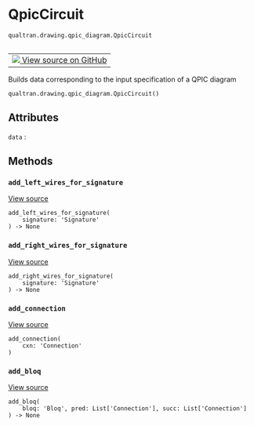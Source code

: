 # QpicCircuit
`qualtran.drawing.qpic_diagram.QpicCircuit`


<table class="tfo-notebook-buttons tfo-api nocontent" align="left">
<td>
  <a target="_blank" href="https://github.com/quantumlib/Qualtran/blob/main/qualtran/drawing/qpic_diagram.py#L135-L270">
    <img src="https://www.tensorflow.org/images/GitHub-Mark-32px.png" />
    View source on GitHub
  </a>
</td>
</table>



Builds data corresponding to the input specification of a QPIC diagram

<pre class="devsite-click-to-copy prettyprint lang-py tfo-signature-link">
<code>qualtran.drawing.qpic_diagram.QpicCircuit()
</code></pre>



<!-- Placeholder for "Used in" -->




<h2 class="add-link">Attributes</h2>

`data`<a id="data"></a>
: &nbsp;




## Methods

<h3 id="add_left_wires_for_signature"><code>add_left_wires_for_signature</code></h3>

<a target="_blank" class="external" href="https://github.com/quantumlib/Qualtran/blob/main/qualtran/drawing/qpic_diagram.py#L150-L156">View source</a>

<pre class="devsite-click-to-copy prettyprint lang-py tfo-signature-link">
<code>add_left_wires_for_signature(
    signature: 'Signature'
) -> None
</code></pre>




<h3 id="add_right_wires_for_signature"><code>add_right_wires_for_signature</code></h3>

<a target="_blank" class="external" href="https://github.com/quantumlib/Qualtran/blob/main/qualtran/drawing/qpic_diagram.py#L158-L169">View source</a>

<pre class="devsite-click-to-copy prettyprint lang-py tfo-signature-link">
<code>add_right_wires_for_signature(
    signature: 'Signature'
) -> None
</code></pre>




<h3 id="add_connection"><code>add_connection</code></h3>

<a target="_blank" class="external" href="https://github.com/quantumlib/Qualtran/blob/main/qualtran/drawing/qpic_diagram.py#L230-L233">View source</a>

<pre class="devsite-click-to-copy prettyprint lang-py tfo-signature-link">
<code>add_connection(
    cxn: 'Connection'
)
</code></pre>




<h3 id="add_bloq"><code>add_bloq</code></h3>

<a target="_blank" class="external" href="https://github.com/quantumlib/Qualtran/blob/main/qualtran/drawing/qpic_diagram.py#L244-L270">View source</a>

<pre class="devsite-click-to-copy prettyprint lang-py tfo-signature-link">
<code>add_bloq(
    bloq: 'Bloq', pred: List['Connection'], succ: List['Connection']
) -> None
</code></pre>







